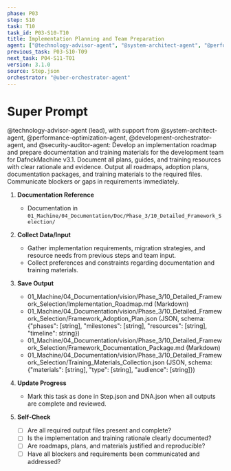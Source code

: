 ```yaml
---
phase: P03
step: S10
task: T10
task_id: P03-S10-T10
title: Implementation Planning and Team Preparation
agent: ["@technology-advisor-agent", "@system-architect-agent", "@performance-optimization-agent", "@development-orchestrator-agent", "@security-auditor-agent"]
previous_task: P03-S10-T09
next_task: P04-S11-T01
version: 3.1.0
source: Step.json
orchestrator: "@uber-orchestrator-agent"
---
```


# Super Prompt
@technology-advisor-agent (lead), with support from @system-architect-agent, @performance-optimization-agent, @development-orchestrator-agent, and @security-auditor-agent: Develop an implementation roadmap and prepare documentation and training materials for the development team for DafnckMachine v3.1. Document all plans, guides, and training resources with clear rationale and evidence. Output all roadmaps, adoption plans, documentation packages, and training materials to the required files. Communicate blockers or gaps in requirements immediately.

1. **Documentation Reference**
   - Documentation in  `01_Machine/04_Documentation/Doc/Phase_3/10_Detailed_Framework_Selection/`

2. **Collect Data/Input**
   - Gather implementation requirements, migration strategies, and resource needs from previous steps and team input.
   - Collect preferences and constraints regarding documentation and training materials.

3. **Save Output**
   - 01_Machine/04_Documentation/vision/Phase_3/10_Detailed_Framework_Selection/Implementation_Roadmap.md (Markdown)
   - 01_Machine/04_Documentation/vision/Phase_3/10_Detailed_Framework_Selection/Framework_Adoption_Plan.json (JSON, schema: {"phases": [string], "milestones": [string], "resources": [string], "timeline": string})
   - 01_Machine/04_Documentation/vision/Phase_3/10_Detailed_Framework_Selection/Framework_Documentation_Package.md (Markdown)
   - 01_Machine/04_Documentation/vision/Phase_3/10_Detailed_Framework_Selection/Training_Materials_Collection.json (JSON, schema: {"materials": [string], "type": [string], "audience": [string]})

4. **Update Progress**
   - Mark this task as done in Step.json and DNA.json when all outputs are complete and reviewed.

5. **Self-Check**
   - [ ] Are all required output files present and complete?
   - [ ] Is the implementation and training rationale clearly documented?
   - [ ] Are roadmaps, plans, and materials justified and reproducible?
   - [ ] Have all blockers and requirements been communicated and addressed? 

